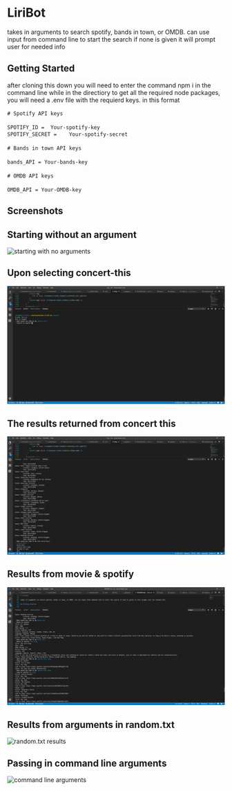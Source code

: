 # LiriBot

takes in arguments to search spotify, bands in town, or OMDB. can use input from command line to start the search if none is given it will prompt user for needed info

## Getting Started

after cloning this down you will need to enter the command npm i in the command line while in the directiory to get all the required node packages, you will need a .env file with the requierd keys. in this format

```
# Spotify API keys

SPOTIFY_ID =  Your-spotify-key
SPOTIFY_SECRET =	Your-spotify-secret

# Bands in town API keys

bands_API = Your-bands-key

# OMDB API keys

OMDB_API = Your-OMDB-key
```

## Screenshots

## Starting without an argument

![starting with no arguments](../screenshots/start-no-arguments.png)

## Upon selecting concert-this

![concert search](/screenshots/concert-search.png)

## The results returned from concert this

![concert results](/screenshots/concert-results.png)

## Results from movie & spotify

![movie & and spotify results](/screenshots/capture.png)

## Results from arguments in random.txt

![random.txt results](./screenshots/do-what-it-says?)

## Passing in command line arguments

![command line arguments](screenshots/comand-line-arguments.png)
